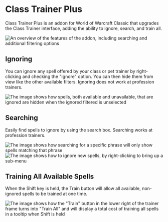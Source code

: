 # Class Trainer Plus
Class Trainer Plus is an addon for World of Warcraft Classic that upgrades the Class Trainer interface, adding the ability to ignore, search, and train all.

![An overview of the features of the addon, including searching and additional filtering options](https://i.imgur.com/Yy9ZDBh.png "Overview")

## Ignoring
You can ignore any spell offered by your class or pet trainer by right-clicking and checking the "Ignore" option.  You can then hide them from view like the other available filters.  Ignoring does not work at profession trainers.

![The image shows how spells, both available and unavailable, that are ignored are hidden when the ignored filtered is unselected](https://i.imgur.com/VWgAsYt.png "Ignored spells filtered out")

## Searching
Easily find spells to ignore by using the search box.  Searching works at profession trainers.

![The image shows how searching for a specific phrase will only show spells matching that phrase](https://i.imgur.com/LiVtqwU.png "Searching for specific spells")
![The image shows how to ignore new spells, by right-clicking to bring up a sub-menu](https://i.imgur.com/ARmd6Sy.png "Ignoring new spells")

## Training All Available Spells
When the Shift key is held, the Train button will allow all available, non-ignored spells to be trained at one time.

![The image shows how the "Train" button in the lower right of the trainer frame turns into "Train All" and will display a total cost of training all spells in a tooltip when Shift is held](https://i.imgur.com/bJgtNK6.png "Train All, including total cost of doing it")
